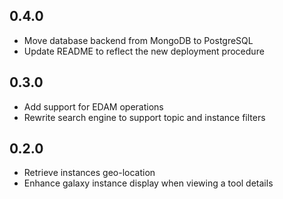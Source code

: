 ## 0.4.0

* Move database backend from MongoDB to PostgreSQL
* Update README to reflect the new deployment procedure

## 0.3.0

* Add support for EDAM operations
* Rewrite search engine to support topic and instance filters

## 0.2.0

* Retrieve instances geo-location
* Enhance galaxy instance display when viewing a tool details
